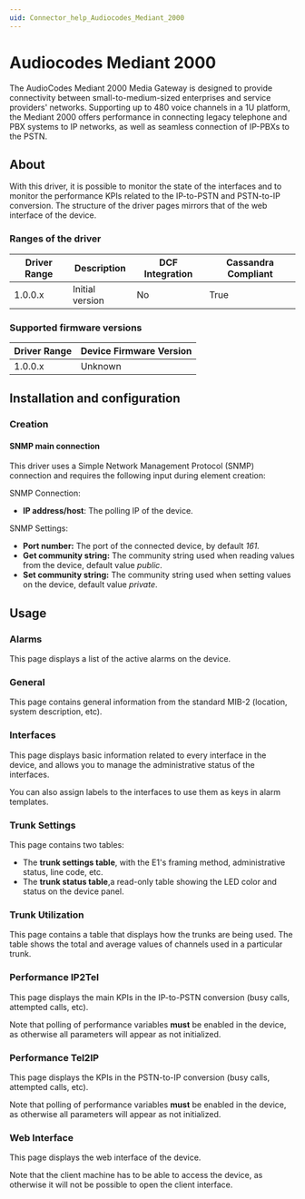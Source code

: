 ```yaml
---
uid: Connector_help_Audiocodes_Mediant_2000
---
```


# Audiocodes Mediant 2000

The AudioCodes Mediant 2000 Media Gateway is designed to provide connectivity between small-to-medium-sized enterprises and service providers' networks. Supporting up to 480 voice channels in a 1U platform, the Mediant 2000 offers performance in connecting legacy telephone and PBX systems to IP networks, as well as seamless connection of IP-PBXs to the PSTN.

## About

With this driver, it is possible to monitor the state of the interfaces and to monitor the performance KPIs related to the IP-to-PSTN and PSTN-to-IP conversion. The structure of the driver pages mirrors that of the web interface of the device.

### Ranges of the driver

| **Driver Range** | **Description** | **DCF Integration** | **Cassandra Compliant** |
|------------------|-----------------|---------------------|-------------------------|
| 1.0.0.x          | Initial version | No                  | True                    |

### Supported firmware versions

| **Driver Range** | **Device Firmware Version** |
|------------------|-----------------------------|
| 1.0.0.x          | Unknown                     |

## Installation and configuration

### Creation

#### SNMP main connection

This driver uses a Simple Network Management Protocol (SNMP) connection and requires the following input during element creation:

SNMP Connection:

- **IP address/host**: The polling IP of the device.

SNMP Settings:

- **Port number:** The port of the connected device, by default *161.*
- **Get community string:** The community string used when reading values from the device, default value *public*.
- **Set community string:** The community string used when setting values on the device, default value *private*.

## Usage

### Alarms

This page displays a list of the active alarms on the device.

### General

This page contains general information from the standard MIB-2 (location, system description, etc).

### Interfaces

This page displays basic information related to every interface in the device, and allows you to manage the administrative status of the interfaces.

You can also assign labels to the interfaces to use them as keys in alarm templates.

### Trunk Settings

This page contains two tables:

- The **trunk settings table**, with the E1's framing method, administrative status, line code, etc.
- The **trunk status table**,a read-only table showing the LED color and status on the device panel.

### Trunk Utilization

This page contains a table that displays how the trunks are being used. The table shows the total and average values of channels used in a particular trunk.

### Performance IP2Tel

This page displays the main KPIs in the IP-to-PSTN conversion (busy calls, attempted calls, etc).

Note that polling of performance variables **must** be enabled in the device, as otherwise all parameters will appear as not initialized.

### Performance Tel2IP

This page displays the KPIs in the PSTN-to-IP conversion (busy calls, attempted calls, etc).

Note that polling of performance variables **must** be enabled in the device, as otherwise all parameters will appear as not initialized.

### Web Interface

This page displays the web interface of the device.

Note that the client machine has to be able to access the device, as otherwise it will not be possible to open the client interface.
